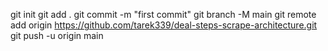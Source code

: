git init
git add .
git commit -m "first commit"
git branch -M main
git remote add origin https://github.com/tarek339/deal-steps-scrape-architecture.git
git push -u origin main
